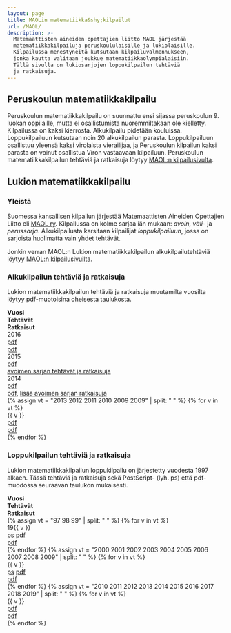 ```yaml
---
layout: page
title: MAOLin matematiikka&shy;kilpailut
url: /MAOL/
description: >-
  Matemaattisten aineiden opettajien liitto MAOL järjestää
  matematiikkakilpailuja peruskoululaisille ja lukiolaisille.
  Kilpailussa menestyneitä kutsutaan kilpailuvalmennukseen,
  jonka kautta valitaan joukkue matematiikkaolympialaisiin.
  Tällä sivulla on lukiosarjojen loppukilpailun tehtäviä
  ja ratkaisuja.
---
```

## Peruskoulun matematiikka&shy;kilpailu

Peruskoulun matematiikka&shy;kilpailu on suunnattu ensi sijassa
peruskoulun 9. luokan oppilaille, mutta ei osallistumista
nuoremmiltakaan ole kielletty. Kilpailussa on kaksi kierrosta.
Alkukilpailu pidetään kouluissa. Loppukilpailuun kutsutaan noin 20
alkukilpailun parasta. Loppukilpailuun osallistuu yleensä kaksi
virolaista vierailijaa, ja Peruskoulun kilpailun kaksi parasta on
voinut osallistua Viron vastaavaan kilpailuun. Peruskoulun
matematiikka&shy;kilpailun tehtäviä ja ratkaisuja löytyy
[MAOL:n kilpailusivulta][maolpk].

[maolpk]: http://www.maol.fi/kilpailut/peruskoulun-matematiikkakilpailu/kilpailutehtaeviae/

## Lukion matematiikka&shy;kilpailu

### Yleistä

Suomessa kansallisen kilpailun järjestää Matemaattisten Aineiden
Opettajien Liitto eli [MAOL ry][maol]. Kilpailussa on kolme sarjaa iän
mukaan: *avoin*, *väli-* ja *perussarja*. Alkukilpailusta karsitaan
kilpailijat *loppukilpailuun*, jossa on sarjoista huolimatta vain
yhdet tehtävät.

Jonkin verran MAOL:n Lukion matematiikka&shy;kilpailun alkukilpailutehtäviä
löytyy [MAOL:n kilpailusivuilta][maollukio].

[maol]: http://www.maol.fi
[maollukio]: http://www.maol.fi/kilpailut/4tieteenkisat/lukion-matematiikka/tehtaeviae/

### Alkukilpailun tehtäviä ja ratkaisuja

Lukion matematiikka&shy;kilpailun tehtäviä ja ratkaisuja muutamilta
vuosilta löytyy pdf-muotoisina oheisesta taulukosta.

<div class="list-group">
<div class="row list-group-item">
<div class="col-xs-3 col-sm-2 col-md-1"><strong>Vuosi</strong></div>
<div class="col-xs-3 col-sm-2 col-md-1"><strong>Tehtävät</strong></div>
<div class="col-xs-6"><strong>Ratkaisut</strong></div>
<div class="row list-group-item">
<div class="col-xs-3 col-sm-2 col-md-1">2016</div>
<div class="col-xs-3 col-sm-2 col-md-1"><a href="2016/al2016.pdf">pdf</a></div>
<div class="col-xs-6"><a href="2016/al2016ratk.pdf">pdf</a>
</div></div>
<div class="row list-group-item">
<div class="col-xs-3 col-sm-2 col-md-1">2015</div>
<div class="col-xs-3 col-sm-2 col-md-1"><a href="2015/teht2015.pdf">pdf</a></div>
<div class="col-xs-6"><a href="2015/ala2015ratk.pdf">avoimen sarjan tehtävät ja ratkaisuja</a>
</div></div>
<div class="row list-group-item">
<div class="col-xs-3 col-sm-2 col-md-1">2014</div>
<div class="col-xs-3 col-sm-2 col-md-1"><a href="2014/alkukteht2014.pdf">pdf</a></div>
<div class="col-xs-6"><a href="2014/alkukratk2014.pdf">pdf</a>, 
   <a href="2014/avaratk.pdf">lisää avoimen sarjan ratkaisuja</a></div>
</div>
</div>
{% assign vt = "2013 2012 2011 2010 2009 2009" | split: " " %}
{% for v in vt %}
<div class="row list-group-item">
<div class="col-xs-3 col-sm-2 col-md-1">{{ v }}</div>
<div class="col-xs-3 col-sm-2 col-md-1"><a href="{{ v }}/tehtalku{{ v }}.pdf">pdf</a></div>
<div class="col-xs-6"><a href="{{ v }}/ratkalku{{ v }}.pdf">pdf</a></div>
</div>
{% endfor %}
</div>  



### Loppukilpailun tehtäviä ja ratkaisuja

Lukion matematiikka&shy;kilpailun loppukilpailu on järjestetty vuodesta
1997 alkaen. Tässä tehtäviä ja ratkaisuja sekä PostScript- (lyh. ps)
että pdf-muodossa seuraavan taulukon mukaisesti.

<div class="list-group">
<div class="row list-group-item">
<div class="col-xs-3 col-sm-2 col-md-1"><strong>Vuosi</strong></div>
<div class="col-xs-3 col-sm-2 col-md-1"><strong>Tehtävät</strong></div>
<div class="col-xs-6"><strong>Ratkaisut</strong></div>
</div>
{% assign vt = "97 98 99" | split: " " %}
{% for v in vt %}
<div class="row list-group-item">
<div class="col-xs-3 col-sm-2 col-md-1">19{{ v }}</div>
<div class="col-xs-3 col-sm-2 col-md-1"><a href="19{{ v }}/lukm{{ v }}.ps">ps</a>
  <a href="19{{ v }}/lukm{{ v }}.pdf">pdf</a></div>
<div class="col-xs-6"><a href="19{{ v }}/lukm19{{ v }}r.pdf">pdf</a></div>
</div>
{% endfor %}
{% assign vt = "2000 2001 2002 2003 2004 2005 2006 2007 2008 2009" | split: " " %}
{% for v in vt %}
<div class="row list-group-item">
<div class="col-xs-3 col-sm-2 col-md-1">{{ v }}</div>
<div class="col-xs-3 col-sm-2 col-md-1"><a href="{{ v }}/lukm{{ v }}.ps">ps</a>
  <a href="{{ v }}/lukm{{ v }}.pdf">pdf</a></div>
<div class="col-xs-6"><a href="{{ v }}/lukm{{ v }}r.pdf">pdf</a></div>
</div>
{% endfor %}
{% assign vt = "2010 2011 2012 2013 2014 2015 2016 2017 2018 2019" | split: " " %}
{% for v in vt %}
<div class="row list-group-item">
<div class="col-xs-3 col-sm-2 col-md-1">{{ v }}</div>
<div class="col-xs-3 col-sm-2 col-md-1"><a href="{{ v }}/lukm{{ v }}.pdf">pdf</a></div>
<div class="col-xs-6"><a href="{{ v }}/lukm{{ v }}r.pdf">pdf</a></div>
</div>
{% endfor %}
